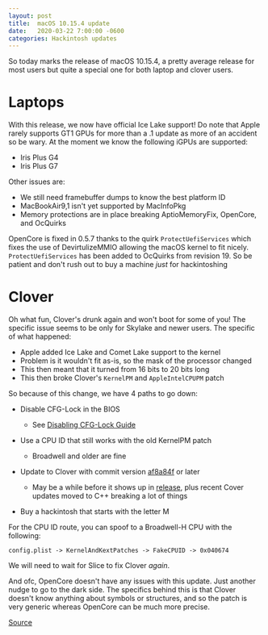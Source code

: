 ```yaml
---
layout: post
title:  macOS 10.15.4 update
date:   2020-03-22 7:00:00 -0600
categories: Hackintosh updates
---
```


So today marks the release of macOS 10.15.4, a pretty average release for most users but quite a special one for both laptop and clover users. 


# Laptops

With this release, we now have official Ice Lake support! Do note that Apple rarely supports GT1 GPUs for more than a .1 update as more of an accident so be wary. At the moment we know the following iGPUs are supported:

* Iris Plus G4
* Iris Plus G7

Other issues are:

* We still need framebuffer dumps to know the best platform ID
* MacBookAir9,1 isn't yet supported by MacInfoPkg
* Memory protections are in place breaking AptioMemoryFix, OpenCore, and OcQuirks

OpenCore is fixed in 0.5.7 thanks to the quirk `ProtectUefiServices` which fixes the use of DevirtulizeMMIO allowing the macOS kernel to fit nicely. `ProtectUefiServices` has been added to OcQuirks from revision 19. So be patient and don't rush out to buy a machine *just* for hackintoshing

# Clover

Oh what fun, Clover's drunk again and won't boot for some of you! The specific issue seems to be only for Skylake and newer users. The specific of what happened:

* Apple added Ice Lake and Comet Lake support to the kernel
* Problem is it wouldn't fit as-is, so the mask of the processor changed
* This then meant that it turned from 16 bits to 20 bits long
* This then broke Clover's `KernelPM` and `AppleIntelCPUPM` patch

So because of this change, we have 4 paths to go down:

* Disable CFG-Lock in the BIOS 
   * See [Disabling CFG-Lock Guide](https://khronokernel-2.gitbook.io/opencore-vanilla-desktop-guide/extras/msr-lock)
* Use a CPU ID that still works with the old KernelPM patch
   * Broadwell and older are fine

* Update to Clover with commit version [af8a84f](https://github.com/CloverHackyColor/CloverBootloader/commit/af8a84f4784f657e8d8937f0a19dc9695e22f6d9) or later
   * May be a while before it shows up in [release](https://github.com/CloverHackyColor/CloverBootloader/releases), plus recent Cover updates moved to C++ breaking a lot of things
* Buy a hackintosh that starts with the letter M 

For the CPU ID route, you can spoof to a Broadwell-H CPU with the following:

```text
config.plist -> KernelAndKextPatches -> FakeCPUID -> 0x040674
```

We will need to wait for Slice to fix Clover *again*.

And ofc, OpenCore doesn't have any issues with this update. Just another nudge to go to the dark side. The specifics behind this is that Clover doesn't know anything about symbols or structures, and so the patch is very generic whereas OpenCore can be much more precise.

[Source](https://applelife.ru/threads/ustanovka-macos-catalina-10-15-na-intel-pc.2944136/page-572#post-866249)


